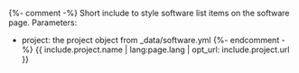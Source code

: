 {%- comment -%}
  Short include to style software list items on the software page.
  Parameters:
  - project: the project object from _data/software.yml
{%- endcomment -%}
{{ include.project.name | lang:page.lang | opt_url: include.project.url }}
